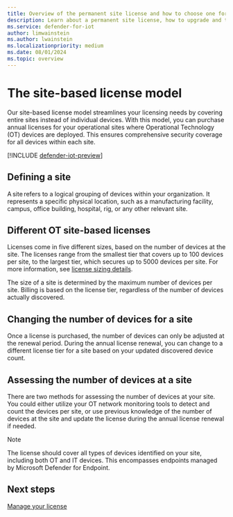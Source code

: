 ```yaml
---
title: Overview of the permanent site license and how to choose one for Microsoft Defender for IoT in the Defender portal 
description: Learn about a permanent site license, how to upgrade and the different options available for Microsoft Defender for IoT in the Defender portal.
ms.service: defender-for-iot
author: limwainstein
ms.author: lwainstein
ms.localizationpriority: medium
ms.date: 08/01/2024
ms.topic: overview
---
```


# The site-based license model

Our site-based license model streamlines your licensing needs by covering entire sites instead of individual devices. With this model, you can purchase annual licenses for your operational sites where Operational Technology (OT) devices are deployed. This ensures comprehensive security coverage for all devices within each site.

[!INCLUDE [defender-iot-preview](../includes//defender-for-iot-defender-public-preview.md)]

## Defining a site

A site refers to a logical grouping of devices within your organization. It represents a specific physical location, such as a manufacturing facility, campus, office building, hospital, rig, or any other relevant site.

## Different OT site-based licenses

Licenses come in five different sizes, based on the number of devices at the site. The licenses range from the smallest tier that covers up to 100 devices per site, to the largest tier, which secures up to 5000 devices per site. For more information, see [license sizing details](https://www.microsoft.com/en-us/security/business/endpoint-security/microsoft-defender-iot-pricing#xfb84a030eec341cb84a6165f393e928a).

The size of a site is determined by the maximum number of devices per site. Billing is based on the license tier, regardless of the number of devices actually discovered.

## Changing the number of devices for a site

Once a license is purchased, the number of devices can only be adjusted at the renewal period. During the annual license renewal, you can change to a different license tier for a site based on your updated discovered device count.

## Assessing the number of devices at a site

There are two methods for assessing the number of devices at your site. You could either utilize your OT network monitoring tools to detect and count the devices per site, or use previous knowledge of the number of devices at the site and update the license during the annual license renewal if needed.

> [!Note]
> The license should cover all types of devices identified on your site, including both OT and IT devices. This encompasses endpoints managed by Microsoft Defender for Endpoint.

## Next steps

[Manage your license](manage-license.md)